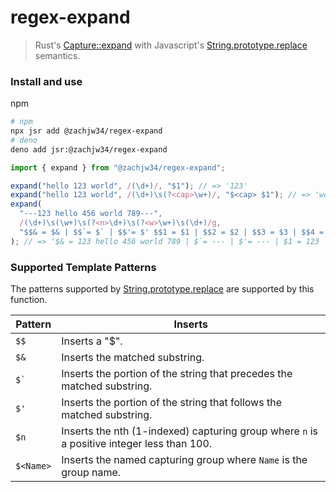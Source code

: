 # regex-expand

> Rust's [Capture::expand](https://docs.rs/regex/latest/regex/struct.Captures.html#method.expand) with Javascript's [String.prototype.replace](https://developer.mozilla.org/en-US/docs/Web/JavaScript/Reference/Global_Objects/String/replace#specifying_a_string_as_the_replacement) semantics.

### Install and use

npm

```sh
# npm
npx jsr add @zachjw34/regex-expand
# deno
deno add jsr:@zachjw34/regex-expand
```

```ts
import { expand } from "@zachjw34/regex-expand";

expand("hello 123 world", /(\d+)/, "$1"); // => '123'
expand("hello 123 world", /(\d+)\s(?<cap>\w+)/, "$<cap> $1"); // => 'world 123'
expand(
  "---123 hello 456 world 789---",
  /(\d+)\s(\w+)\s(?<n>\d+)\s(?<w>\w+)\s(\d+)/g,
  "$$& = $& | $$`= $` | $$'= $' $$1 = $1 | $$2 = $2 | $$3 = $3 | $$4 = $4 | $$5 = $5 | $$<n> = $<n> | $$<w> = $<w>"
); // => '$& = 123 hello 456 world 789 | $`= --- | $'= --- | $1 = 123 | $2 = hello | $3 = 456 | $4 = world | $5 = 789 | $<n> = 456 | $<w> = world'
```

### Supported Template Patterns

The patterns supported by [String.prototype.replace](https://developer.mozilla.org/en-US/docs/Web/JavaScript/Reference/Global_Objects/String/replace#specifying_a_string_as_the_replacement) are supported by this function.

| Pattern   | Inserts                                                                                    |
| --------- | ------------------------------------------------------------------------------------------ |
| `$$`      | Inserts a "$".                                                                             |
| `$&`      | Inserts the matched substring.                                                             |
| `` $`  `` | Inserts the portion of the string that precedes the matched substring.                     |
| `$'`      | Inserts the portion of the string that follows the matched substring.                      |
| `$n`      | Inserts the nth (1-indexed) capturing group where `n` is a positive integer less than 100. |
| `$<Name>` | Inserts the named capturing group where `Name` is the group name.                          |
